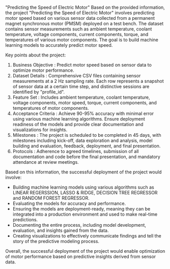"Predicting the Speed of Electric Motor" 
Based on the provided information, the project "Predicting the Speed of Electric Motor" involves predicting motor speed based on various sensor data collected from a permanent magnet synchronous motor (PMSM) deployed on a test bench. The dataset contains sensor measurements such as ambient temperature, coolant temperature, voltage components, current components, torque, and temperatures of various motor components. The goal is to build machine learning models to accurately predict motor speed.

Key points about the project:
1. Business Objective : Predict motor speed based on sensor data to optimize motor performance.
2. Dataset Details : Comprehensive CSV files containing sensor measurements at a 2 Hz sampling rate. Each row represents a snapshot of sensor data at a certain time step, and distinctive sessions are identified by "profile_id".
3. Feature Set : Includes ambient temperature, coolant temperature, voltage components, motor speed, torque, current components, and temperatures of motor components.
4. Acceptance Criteria : Achieve 90-95% accuracy with minimal error using various machine learning algorithms. Ensure deployment readiness of the models and provide clear documentation and visualizations for insights.
5. Milestones : The project is scheduled to be completed in 45 days, with milestones including kick-off, data exploration and analysis, model building and evaluation, feedback, deployment, and final presentation.
6. Protocols : Adherence to agreed timelines, submission of all documentation and code before the final presentation, and mandatory attendance at review meetings.

Based on this information, the successful deployment of the project would involve:
- Building machine learning models using various algorithms such as LINEAR REGERSSION, LASSO & RIDGE, DECISION TREE REGRESSOR and RANDOM FOREST REGRESSOR.
- Evaluating the models for accuracy and performance.
- Ensuring the models are deployment-ready, meaning they can be integrated into a production environment and used to make real-time predictions.
- Documenting the entire process, including model development, evaluation, and insights gained from the data.
- Creating visualizations to effectively communicate findings and tell the story of the predictive modeling process.

Overall, the successful deployment of the project would enable optimization of motor performance based on predictive insights derived from sensor data.
